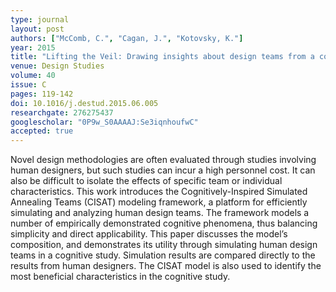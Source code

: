 ```yaml
---
type: journal
layout: post
authors: ["McComb, C.", "Cagan, J.", "Kotovsky, K."]
year: 2015
title: "Lifting the Veil: Drawing insights about design teams from a cognitively-inspired computational model"
venue: Design Studies
volume: 40
issue: C
pages: 119-142
doi: 10.1016/j.destud.2015.06.005
researchgate: 276275437
googlescholar: "0P9w_S0AAAAJ:Se3iqnhoufwC"
accepted: true
---
```

Novel design methodologies are often evaluated through studies involving human designers, but such studies can incur a high personnel cost. It can also be difficult to isolate the effects of specific team or individual characteristics. This work introduces the Cognitively-Inspired Simulated Annealing Teams (CISAT) modeling framework, a platform for efficiently simulating and analyzing human design teams. The framework models a number of empirically demonstrated cognitive phenomena, thus balancing simplicity and direct applicability. This paper discusses the model’s composition, and demonstrates its utility through simulating human design teams in a cognitive study. Simulation results are compared directly to the results from human designers. The CISAT model is also used to identify the most beneficial characteristics in the cognitive study.
